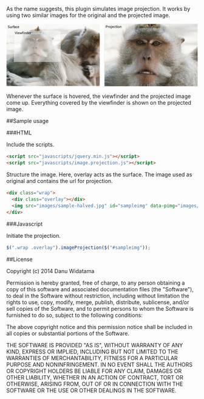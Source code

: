 As the name suggests, this plugin simulates image projection. It works by using two similar images for the original and the projected image.

![Image Projection Diagram](images/diagram.jpg "Image Projection Diagram")

Whenever the surface is hovered, the viewfinder and the projected image come up. Everything covered by the viewfinder is shown on the projected image.

##Sample usage

###HTML

Include the scripts.
```html
<script src="javascripts/jquery.min.js"></script>
<script src="javascripts/image.projection.js"></script>
```

Structure the image. Here, overlay acts as the surface. The image used as original and contains the url for projection.
```html
<div class="wrap">
  <div class="overlay"></div>
  <img src="images/sample-halved.jpg" id="sampleimg" data-pimg="images/sample.jpg" />
</div>
```

###Javascript

Initiate the projection.
```javascript
$(".wrap .overlay").imageProjection($("#sampleimg"));
```

##License

Copyright (c) 2014 Danu Widatama

Permission is hereby granted, free of charge, to any person obtaining a copy
of this software and associated documentation files (the "Software"), to deal
in the Software without restriction, including without limitation the rights
to use, copy, modify, merge, publish, distribute, sublicense, and/or sell
copies of the Software, and to permit persons to whom the Software is
furnished to do so, subject to the following conditions:

The above copyright notice and this permission notice shall be included in
all copies or substantial portions of the Software.

THE SOFTWARE IS PROVIDED "AS IS", WITHOUT WARRANTY OF ANY KIND, EXPRESS OR
IMPLIED, INCLUDING BUT NOT LIMITED TO THE WARRANTIES OF MERCHANTABILITY,
FITNESS FOR A PARTICULAR PURPOSE AND NONINFRINGEMENT. IN NO EVENT SHALL THE
AUTHORS OR COPYRIGHT HOLDERS BE LIABLE FOR ANY CLAIM, DAMAGES OR OTHER
LIABILITY, WHETHER IN AN ACTION OF CONTRACT, TORT OR OTHERWISE, ARISING FROM,
OUT OF OR IN CONNECTION WITH THE SOFTWARE OR THE USE OR OTHER DEALINGS IN
THE SOFTWARE.